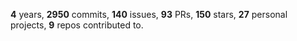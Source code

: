 **4** years, **2950** commits, **140** issues, **93** PRs, **150** stars, **27** personal projects, **9** repos contributed to.
